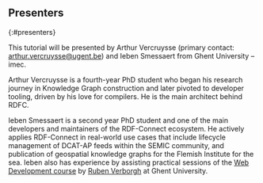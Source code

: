 ## Presenters
{:#presenters}

This tutorial will be presented by Arthur Vercruysse (primary
contact: [arthur.vercruysse@ugent.be](mailto:arthur.vercruysse@ugent.be)) and Ieben Smessaert from Ghent University –
imec.

Arthur Vercruysse is a fourth-year PhD student who began his research journey in Knowledge Graph construction and later pivoted to developer tooling, driven by his love for compilers.
He is the main architect behind RDFC.

Ieben Smessaert is a second year PhD student and one of the main developers and maintainers of the RDF-Connect
ecosystem.
He actively applies RDF-Connect in real-world use cases that include lifecycle management of DCAT-AP feeds within the
SEMIC community, and publication of geospatial knowledge graphs for the Flemish Institute for the sea.
Ieben also has experience by assisting practical sessions of
the [Web Development course](http://rubenverborgh.github.io/WebFundamentals/)
by [Ruben Verborgh](https://ruben.verborgh.org/) at Ghent University.
